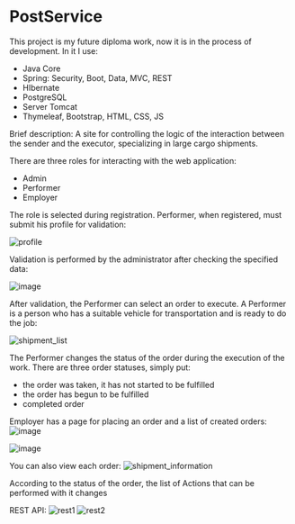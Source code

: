 # PostService

This project is my future diploma work, now it is in the process of development.
In it I use:
- Java Core
- Spring: Security, Boot, Data, MVC, REST
- HIbernate
- PostgreSQL
- Server Tomcat
- Thymeleaf, Bootstrap, HTML, CSS, JS

Brief description:
A site for controlling the logic of the interaction between the sender and the executor, specializing in large cargo shipments.

There are three roles for interacting with the web application:
- Admin
- Performer
- Employer

The role is selected during registration. Performer, when registered, must submit his profile for validation:

![profile](https://user-images.githubusercontent.com/62800741/225065425-1c028065-e76e-4e5c-aab6-83bdc44bc468.PNG)

Validation is performed by the administrator after checking the specified data:

![image](https://user-images.githubusercontent.com/62800741/225066223-e1b1aae4-cdca-40f2-9435-aa139004064a.png)

After validation, the Performer can select an order to execute. A Performer is a person who has a suitable vehicle for transportation and is ready to do the job:

![shipment_list](https://user-images.githubusercontent.com/62800741/225066751-adf15da4-574a-4ba5-be98-f2c0e40c096e.PNG)

The Performer changes the status of the order during the execution of the work.
There are three order statuses, simply put:
- the order was taken, it has not started to be fulfilled
- the order has begun to be fulfilled
- completed order

Employer has a page for placing an order and a list of created orders:
![image](https://user-images.githubusercontent.com/62800741/225068524-aab001e9-7c23-4987-8580-1b54cc40a13a.png)

![image](https://user-images.githubusercontent.com/62800741/225068596-4686233e-9c8e-441b-8645-8d85dcf0481c.png)

You can also view each order:
![shipment_information](https://user-images.githubusercontent.com/62800741/225068306-a16f52da-46d6-4445-8e75-c51053355e4a.PNG)

According to the status of the order, the list of Actions that can be performed with it changes

REST API:
![rest1](https://user-images.githubusercontent.com/62800741/226137039-58d2079a-d1f0-4231-ab45-1cca124a8b52.PNG)
![rest2](https://user-images.githubusercontent.com/62800741/226137044-eaa5d201-5dfe-4e1d-9ef9-dd8e1335a09d.PNG)


